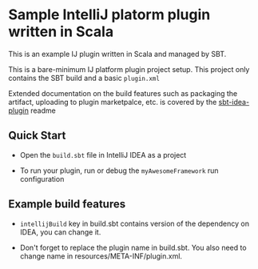 # Sample IntelliJ platorm plugin written in Scala

This is an example IJ plugin written in Scala and managed by SBT.

This is a bare-minimum IJ platform plugin project setup. This project only contains the SBT build and a basic `plugin.xml`

Extended documentation on the build features such as packaging the artifact, uploading to plugin marketpalce, etc. is covered by
the [sbt-idea-plugin](https://github.com/JetBrains/sbt-idea-plugin) readme

## Quick Start

- Open the `build.sbt` file in IntelliJ IDEA as a project

- To run your plugin, run or debug the `myAwesomeFramework` run configuration

## Example build features

- `intellijBuild` key in build.sbt contains version of the dependency on IDEA, you can change it.

- Don't forget to replace the plugin name in build.sbt. You also need to change name in resources/META-INF/plugin.xml.
